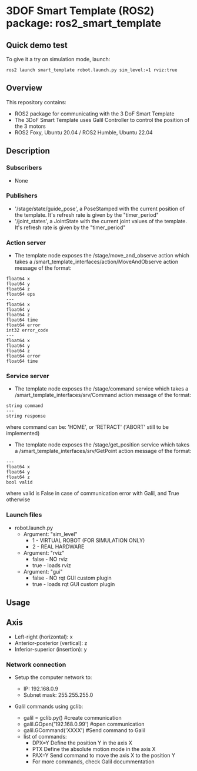 # 3DOF Smart Template (ROS2) package: ros2_smart_template

## Quick demo test
To give it a try on simulation mode, launch:
```
ros2 launch smart_template robot.launch.py sim_level:=1 rviz:true
```

## Overview
This repository contains:

- ROS2 package for communicating with the 3 DoF Smart Template
- The 3DoF Smart Template uses Galil Controller to control the position of the 3 motors
- ROS2 Foxy, Ubuntu 20.04 / ROS2 Humble, Ubuntu 22.04

## Description
### Subscribers
- None

### Publishers
- '/stage/state/guide_pose', a PoseStamped with the current position of the template. It's refresh rate is given by the "timer_period"
- '/joint_states', a JointState with the current joint values of the template. It's refresh rate is given by the "timer_period"

### Action server

- The template node exposes the /stage/move_and_observe action which takes a /smart_template_interfaces/action/MoveAndObserve action message of the format:
```
float64 x
float64 y
float64 z
float64 eps
---
float64 x
float64 y
float64 z
float64 time
float64 error
int32 error_code
---
float64 x
float64 y
float64 z
float64 error
float64 time
```

### Service server

- The template node exposes the /stage/command service which takes a /smart_template_interfaces/srv/Command action message of the format:
```
string command
---
string response
```
where command can be: 'HOME', or 'RETRACT' ('ABORT' still to be implemented)

- The template node exposes the /stage/get_position service which takes a /smart_template_interfaces/srv/GetPoint action message of the format:
```
---
float64 x
float64 y
float64 z
bool valid
```
where valid is False in case of communication error with Galil, and True otherwise

### Launch files
- robot.launch.py
  * Argument: "sim_level"
    * 1 - VIRTUAL ROBOT (FOR SIMULATION ONLY)
    * 2 - REAL HARDWARE 
  * Argument: "rviz"
    * false - NO rviz
    * true - loads rviz
  * Argument: "gui"
    * false - NO rqt GUI custom plugin
    * true - loads rqt GUI custom plugin

## Usage <a name="usage"></a>
## Axis
- Left-right (horizontal): x
- Anterior-posterior (vertical): z
- Inferior-superior (insertion): y

### Network connection
- Setup the computer network to:
  * IP: 192.168.0.9
  * Subnet mask: 255.255.255.0
 
- Galil commands using gclib:
  * galil = gclib.py() #create communication 
  * galil.GOpen('192.168.0.99') #open communication
  * galil.GCommand('XXXX') #Send command to Galil
  * list of commands:
    - DPX=Y Define the position Y in the axis X
    - PTX Define the absolute motion mode in the axis X
    - PAX=Y Send command to move the axis X to the position Y
    - For more commands, check Galil docummentation 
